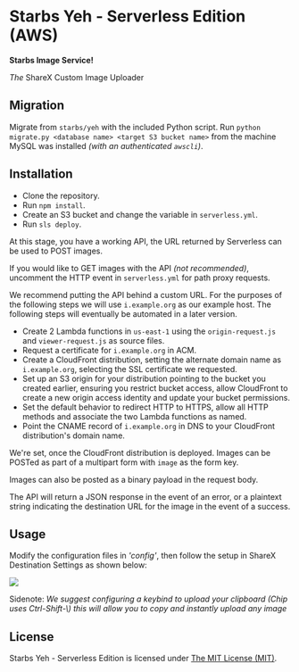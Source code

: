 Starbs Yeh - Serverless Edition (AWS)
==========

**Starbs Image Service!**

*The* ShareX Custom Image Uploader

## Migration

Migrate from `starbs/yeh` with the included Python script.
Run `python migrate.py <database name> <target S3 bucket name>` from the machine MySQL was installed _(with an authenticated `awscli`)_.

## Installation

- Clone the repository.
- Run `npm install`.
- Create an S3 bucket and change the variable in `serverless.yml`.
- Run `sls deploy`.

At this stage, you have a working API, the URL returned by Serverless can be used to POST images.

If you would like to GET images with the API *(not recommended)*, uncomment the HTTP event in `serverless.yml` for path proxy requests.

We recommend putting the API behind a custom URL. For the purposes of the following steps we will use `i.example.org` as our example host.
The following steps will eventually be automated in a later version.

- Create 2 Lambda functions in `us-east-1` using the `origin-request.js` and `viewer-request.js` as source files.
- Request a certificate for `i.example.org` in ACM.
- Create a CloudFront distribution, setting the alternate domain name as `i.example.org`, selecting the SSL certificate we requested.
- Set up an S3 origin for your distribution pointing to the bucket you created earlier, ensuring you restrict bucket access, allow CloudFront to create a new origin access identity and update your bucket permissions.
- Set the default behavior to redirect HTTP to HTTPS, allow all HTTP methods and associate the two Lambda functions as named.
- Point the CNAME record of `i.example.org` in DNS to your CloudFront distribution's domain name.

We're set, once the CloudFront distribution is deployed. Images can be POSTed as part of a multipart form with `image` as the form key.

Images can also be posted as a binary payload in the request body.

The API will return a JSON response in the event of an error, or a plaintext string indicating the destination URL for the image in the event of a success.

## Usage

Modify the configuration files in *'config'*, then follow the setup in ShareX Destination Settings as shown below:

![](https://i.imgur.com/wv31UB8.png)

Sidenote: *We suggest configuring a keybind to upload your clipboard (Chip uses Ctrl-Shift-\\) this will allow you to copy and instantly upload any image*

## License

Starbs Yeh - Serverless Edition is licensed under [The MIT License (MIT)](LICENSE).
